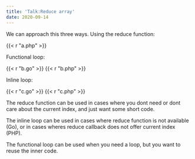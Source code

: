 ```yaml
---
title: 'Talk:Reduce array'
date: 2020-09-14
---
```


We can approach this three ways. Using the reduce function:

{{< r "a.php" >}}

Functional loop:

{{< r "b.go" >}}
{{< r "b.php" >}}

Inline loop:

{{< r "c.go" >}}
{{< r "c.php" >}}

The reduce function can be used in cases where you dont need or dont care about
the current index, and just want some short code.

The inline loop can be used in cases where reduce function is not available
(Go), or in cases wheres reduce callback does not offer current index (PHP).

The functional loop can be used when you need a loop, but you want to reuse the
inner code.

